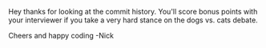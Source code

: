 Hey thanks for looking at the commit history. You'll score bonus points with your interviewer if you
take a very hard stance on the dogs vs. cats debate.

Cheers and happy coding
-Nick
